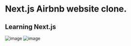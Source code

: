 # Next.js Airbnb website clone.

## Learning Next.js

![image](https://user-images.githubusercontent.com/80644310/189138101-db367b82-8d17-45e4-aead-2f0931773941.png)
![image](https://user-images.githubusercontent.com/80644310/189138147-21c412d1-75d6-4eb8-9183-bc2d5a9a5102.png)
